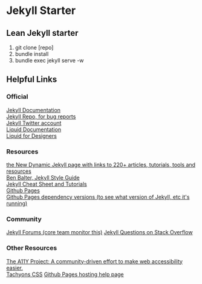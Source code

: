# Jekyll Starter

## Lean Jekyll starter

1) git clone [repo]
2) bundle install
3) bundle exec jekyll serve -w


## Helpful Links

### Official

[Jekyll Documentation](http://jekyllrb.com/docs/home/)  
[Jekyll Repo, for bug reports](https://github.com/jekyll/jekyll/issues)  
[Jekyll Twitter account](https://twitter.com/jekyllrb)  
[Liquid Documentation](http://shopify.github.io/liquid/)  
[Liquid for Designers](https://github.com/Shopify/liquid/wiki/Liquid-for-Designers)  

### Resources

[the New Dynamic Jekyll page with links to 220+ articles, tutorials, tools and resources](https://www.thenewdynamic.org/tool/jekyll/)  
[Ben Balter, Jekyll Style Guide](http://ben.balter.com/jekyll-style-guide/)  
[Jekyll Cheat Sheet and Tutorials](http://jekyll.tips/jekyll-cheat-sheet/)  
[Github Pages](https://pages.github.com/)  
[Github Pages dependency versions (to see what version of Jekyll, etc it's running)](https://pages.github.com/versions/)


### Community

[Jekyll Forums (core team monitor this)](https://talk.jekyllrb.com/)
[Jekyll Questions on Stack Overflow](http://stackoverflow.com/questions/tagged/jekyll)  


### Other Resources

[The A11Y Project: A community-driven effort to make web accessibility easier.](http://a11yproject.com/)  
[Tachyons CSS](http://tachyons.io/)
[Github Pages hosting help page](https://help.github.com/articles/about-github-pages-and-jekyll/)
